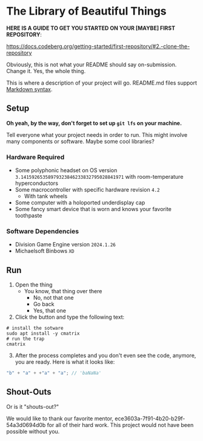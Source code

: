 # The Library of Beautiful Things

**HERE IS A GUIDE TO GET YOU STARTED ON YOUR [MAYBE] FIRST REPOSITORY**:

<https://docs.codeberg.org/getting-started/first-repository/#2.-clone-the-repository>

Obviously, this is not what your README should say on-submission. Change it. Yes, the whole thing.

This is where a description of your project will go. README.md files support [Markdown syntax](https://www.markdownguide.org/basic-syntax/).

## Setup

**Oh yeah, by the way, don't forget to set up `git lfs` on your machine.**

Tell everyone what your project needs in order to run. This might involve many components or software. Maybe some cool libraries?

### Hardware Required

- Some polyphonic headset on OS version `3.14159265358979323846233832795028841971` with room-temperature hyperconductors
- Some macrocontroller with specific hardware revision `4.2`
  - With tank wheels
- Some computer with a holoported underdisplay cap
- Some fancy smart device that is worn and knows your favorite toothpaste

### Software Dependencies

- Division Game Engine version `2024.1.26`
- Michaelsoft Binbows `XD`

## Run

1. Open the thing
   - You know, that thing over there
     - No, not that one
     - Go back
     - Yes, that one
2. Click the button and type the following text:

```shell
# install the sotware
sudo apt install -y cmatrix
# run the trap
cmatrix
```

3. After the process completes and you don't even see the code, anymore, you are ready. Here is what it looks like:

```js
"b" + "a" + +"a" + "a"; // 'baNaNa'
```

## Shout-Outs

Or is it "shouts-out?"

We would like to thank our favorite mentor, ece3603a-7f91-4b20-b29f-54a3d0694d0b for all of their hard work. This project would not have been possible without you.
